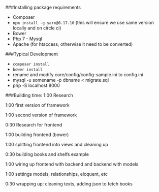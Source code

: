 ###Installing package requirements
* Composer
* `npm install -g yarn@0.17.10` (this will ensure we use same version locally and on circle ci)
* Bower
* Php 7 - Mysql
* Apache (for htaccess, otherwise it need to be converted)


###Typical Development
* `composer install`
* `bower install`
* rename and modify core/config/config-sample.ini to config.ini
* mysql -u somename -p dbname < migrate.sql
* php -S localhost:8000


###Building time:
1:00 Research

1:00 first version of framework

1:00 second version of framework

0:30 Research for frontend

1:00 building frontend (bower)

1:00 splitting frontend into views and cleaning up

0:30 building books and shelfs example

1:00 wiring up frontend with backend and backend with models

1:00 settings models, relationships, eloquent, etc

0:30 wrapping up: cleaning texts, adding json to fetch books
